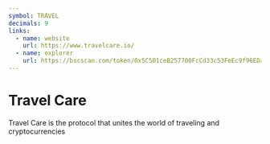 ```yaml
---
symbol: TRAVEL
decimals: 9
links:
  - name: website
    url: https://www.travelcare.io/
  - name: explorer
    url: https://bscscan.com/token/0x5C501ceB257700FcCd33c53FeEc9f96EDa583Dd7
---
```


# Travel Care

Travel Care is the protocol that unites the world of traveling and cryptocurrencies
